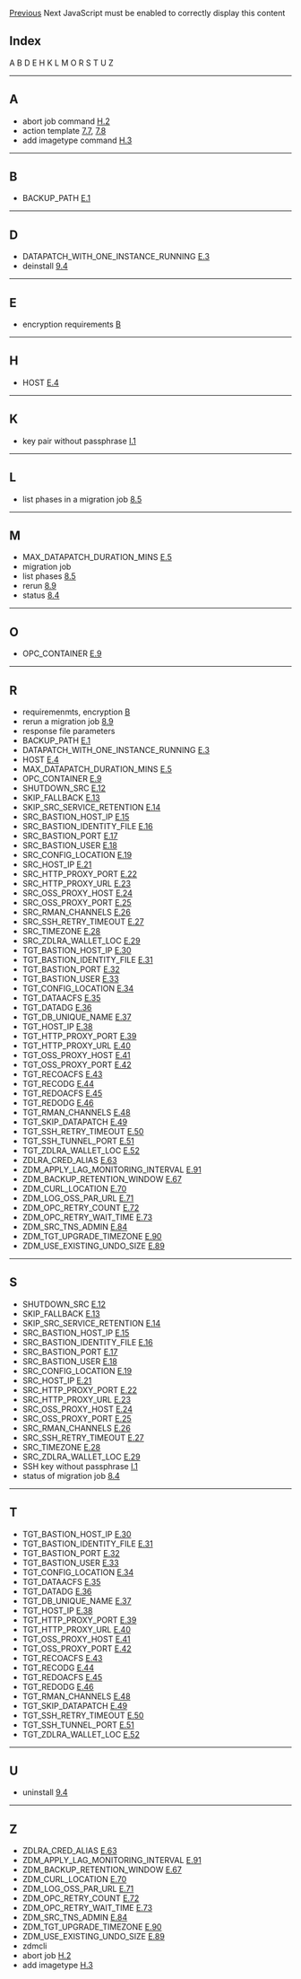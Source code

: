 [Previous](set-ssh-tunnel.md) Next JavaScript must be enabled to correctly display this content 

## Index

A B D E H K L M O R S T U Z

* * *

## A

* abort job command [H.2](zero-downtime-migration-zdmcli-command-reference.md#GUID-A41AE395-56D0-4BA6-8E69-F65A5D38BFED)
* action template [7.7](customizing-migration-job1.md#GUID-AA8C2539-C6EF-4163-B002-2A1D1F8DD6DC), [7.8](customizing-migration-job1.md#GUID-5844AEE1-0AC9-4705-9295-52CA4DFFA26D)
* add imagetype command [H.3](zero-downtime-migration-zdmcli-command-reference.md#GUID-62D4F291-B55B-416C-A5CE-8F73AB29C96E)



* * *

## B

* BACKUP_PATH [E.1](zero-downtime-migration-physical-migration-response-file-parameters-reference.md#GUID-5C919828-772D-4772-AB90-2020BF02A3B5)



* * *

## D

* DATAPATCH_WITH_ONE_INSTANCE_RUNNING [E.3](zero-downtime-migration-physical-migration-response-file-parameters-reference.md#GUID-602FCDEE-6D80-4594-A623-35789D2099C7)
* deinstall [9.4](managing-zero-downtime-migration-service1.md#GUID-6EE7E484-03C6-4C49-9109-C1580C04C3F2)



* * *

## E

* encryption requirements [B](zero-downtime-migration-encryption-requirements.md#GUID-BE79A11D-3F15-4DAC-9B5B-27B691AB1265)



* * *

## H

* HOST [E.4](zero-downtime-migration-physical-migration-response-file-parameters-reference.md#GUID-72FF1002-E495-4C51-A791-FB9E0A359D44)



* * *

## K

* key pair without passphrase [I.1](generate-ssh-keys-passphrase.md#GUID-602216AD-4B59-441B-BA8D-AC7B333038FD)



* * *

## L

* list phases in a migration job [8.5](migrating-with-zero-downtime-migration.md#GUID-1796BE5B-4E18-4792-B088-2B8135EEDF54)



* * *

## M

* MAX_DATAPATCH_DURATION_MINS [E.5](zero-downtime-migration-physical-migration-response-file-parameters-reference.md#GUID-D24E68FB-9C5E-426C-8EBE-5F96D41E402A)
* migration job 
* list phases [8.5](migrating-with-zero-downtime-migration.md#GUID-1796BE5B-4E18-4792-B088-2B8135EEDF54)
* rerun [8.9](migrating-with-zero-downtime-migration.md#GUID-AE11CFF1-651E-4001-B3E4-6F91D44BF0A8)
* status [8.4](migrating-with-zero-downtime-migration.md#GUID-BDA0B981-2552-4EB7-B0AE-D1930DD92B25)



* * *

## O

* OPC_CONTAINER [E.9](zero-downtime-migration-physical-migration-response-file-parameters-reference.md#GUID-4F54BBA6-83C1-4D49-9329-F37D43E68872)



* * *

## R

* requiremenmts, encryption [B](zero-downtime-migration-encryption-requirements.md#GUID-BE79A11D-3F15-4DAC-9B5B-27B691AB1265)
* rerun a migration job [8.9](migrating-with-zero-downtime-migration.md#GUID-AE11CFF1-651E-4001-B3E4-6F91D44BF0A8)
* response file parameters 
* BACKUP_PATH [E.1](zero-downtime-migration-physical-migration-response-file-parameters-reference.md#GUID-5C919828-772D-4772-AB90-2020BF02A3B5)
* DATAPATCH_WITH_ONE_INSTANCE_RUNNING [E.3](zero-downtime-migration-physical-migration-response-file-parameters-reference.md#GUID-602FCDEE-6D80-4594-A623-35789D2099C7)
* HOST [E.4](zero-downtime-migration-physical-migration-response-file-parameters-reference.md#GUID-72FF1002-E495-4C51-A791-FB9E0A359D44)
* MAX_DATAPATCH_DURATION_MINS [E.5](zero-downtime-migration-physical-migration-response-file-parameters-reference.md#GUID-D24E68FB-9C5E-426C-8EBE-5F96D41E402A)
* OPC_CONTAINER [E.9](zero-downtime-migration-physical-migration-response-file-parameters-reference.md#GUID-4F54BBA6-83C1-4D49-9329-F37D43E68872)
* SHUTDOWN_SRC [E.12](zero-downtime-migration-physical-migration-response-file-parameters-reference.md#GUID-A09ACA50-35AF-43C8-A7CA-4E7D830F79A2)
* SKIP_FALLBACK [E.13](zero-downtime-migration-physical-migration-response-file-parameters-reference.md#GUID-0A3A1D21-F7A4-48D3-842A-E3E19946052F)
* SKIP_SRC_SERVICE_RETENTION [E.14](zero-downtime-migration-physical-migration-response-file-parameters-reference.md#GUID-2FF64115-E105-4F4C-A53D-41CAE0900E85)
* SRC_BASTION_HOST_IP [E.15](zero-downtime-migration-physical-migration-response-file-parameters-reference.md#GUID-F7D2494E-2FE9-45D6-B9C9-C19BD4206B9E)
* SRC_BASTION_IDENTITY_FILE [E.16](zero-downtime-migration-physical-migration-response-file-parameters-reference.md#GUID-12BCFBD1-ED5A-4762-B5A3-35F44C3B913B)
* SRC_BASTION_PORT [E.17](zero-downtime-migration-physical-migration-response-file-parameters-reference.md#GUID-9DE077E6-A3A8-4C91-93F6-0DD4ED6D225F)
* SRC_BASTION_USER [E.18](zero-downtime-migration-physical-migration-response-file-parameters-reference.md#GUID-3819F53B-08E7-42EE-88DD-B65CBCAD1604)
* SRC_CONFIG_LOCATION [E.19](zero-downtime-migration-physical-migration-response-file-parameters-reference.md#GUID-D3CB5156-7968-4888-9921-80FB910D1637)
* SRC_HOST_IP [E.21](zero-downtime-migration-physical-migration-response-file-parameters-reference.md#GUID-6D02959B-99FA-44FA-B203-B5BCA71FA973)
* SRC_HTTP_PROXY_PORT [E.22](zero-downtime-migration-physical-migration-response-file-parameters-reference.md#GUID-EA7F4AB4-F244-47B8-8D88-6A64A74ECFEC)
* SRC_HTTP_PROXY_URL [E.23](zero-downtime-migration-physical-migration-response-file-parameters-reference.md#GUID-994E151B-EB00-42DF-8012-ECB7EB8BD909)
* SRC_OSS_PROXY_HOST [E.24](zero-downtime-migration-physical-migration-response-file-parameters-reference.md#GUID-91B32440-26E0-4ABE-B3F2-D8199D66EA06)
* SRC_OSS_PROXY_PORT [E.25](zero-downtime-migration-physical-migration-response-file-parameters-reference.md#GUID-061FEFFA-1A38-4928-AD28-4914CA524444)
* SRC_RMAN_CHANNELS [E.26](zero-downtime-migration-physical-migration-response-file-parameters-reference.md#GUID-F42FBAFE-557C-4A70-9702-4E4E55A6EBD7)
* SRC_SSH_RETRY_TIMEOUT [E.27](zero-downtime-migration-physical-migration-response-file-parameters-reference.md#GUID-330CD510-ACA3-463A-A7E3-13EC124D1B8E)
* SRC_TIMEZONE [E.28](zero-downtime-migration-physical-migration-response-file-parameters-reference.md#GUID-B6C380A9-6466-4AAB-B1AE-A313B3EC7ED4)
* SRC_ZDLRA_WALLET_LOC [E.29](zero-downtime-migration-physical-migration-response-file-parameters-reference.md#GUID-C86F4767-FE1B-4254-81AA-7E788F8394B2)
* TGT_BASTION_HOST_IP [E.30](zero-downtime-migration-physical-migration-response-file-parameters-reference.md#GUID-5962442C-5C81-49CB-A9FF-49349BAC30DE)
* TGT_BASTION_IDENTITY_FILE [E.31](zero-downtime-migration-physical-migration-response-file-parameters-reference.md#GUID-26E25F0E-F42A-4015-9834-78B214D52851)
* TGT_BASTION_PORT [E.32](zero-downtime-migration-physical-migration-response-file-parameters-reference.md#GUID-93DF0C89-AB0B-4D84-8A5C-71A8C24BB437)
* TGT_BASTION_USER [E.33](zero-downtime-migration-physical-migration-response-file-parameters-reference.md#GUID-1DFD95C7-5847-4687-8CA4-641374C4A039)
* TGT_CONFIG_LOCATION [E.34](zero-downtime-migration-physical-migration-response-file-parameters-reference.md#GUID-FAEBF468-344F-4B9F-8AE9-1F1203420CC7)
* TGT_DATAACFS [E.35](zero-downtime-migration-physical-migration-response-file-parameters-reference.md#GUID-07D1DBBC-8022-4694-95D9-F0032A07FB1A)
* TGT_DATADG [E.36](zero-downtime-migration-physical-migration-response-file-parameters-reference.md#GUID-28BFC27C-DEE1-4CEA-9584-3232340521F9)
* TGT_DB_UNIQUE_NAME [E.37](zero-downtime-migration-physical-migration-response-file-parameters-reference.md#GUID-9DC479C3-DA62-411E-9348-731F78FE047A)
* TGT_HOST_IP [E.38](zero-downtime-migration-physical-migration-response-file-parameters-reference.md#GUID-51588119-429B-4BAE-98BC-EF676CEF96B7)
* TGT_HTTP_PROXY_PORT [E.39](zero-downtime-migration-physical-migration-response-file-parameters-reference.md#GUID-98A676BA-75AE-4FAC-B29D-DE49B116033F)
* TGT_HTTP_PROXY_URL [E.40](zero-downtime-migration-physical-migration-response-file-parameters-reference.md#GUID-A2E06923-5688-48CC-A747-9478C7EE6509)
* TGT_OSS_PROXY_HOST [E.41](zero-downtime-migration-physical-migration-response-file-parameters-reference.md#GUID-D515D816-9592-4AA8-9D20-8342C9C6EF86)
* TGT_OSS_PROXY_PORT [E.42](zero-downtime-migration-physical-migration-response-file-parameters-reference.md#GUID-91A2D991-2850-43FA-85BF-5934511F985E)
* TGT_RECOACFS [E.43](zero-downtime-migration-physical-migration-response-file-parameters-reference.md#GUID-A0322406-9023-4D61-997E-8CF43FE1AABA)
* TGT_RECODG [E.44](zero-downtime-migration-physical-migration-response-file-parameters-reference.md#GUID-54723644-1D1F-4604-BC7D-32E3BB1BCEC9)
* TGT_REDOACFS [E.45](zero-downtime-migration-physical-migration-response-file-parameters-reference.md#GUID-64C51AA8-1DCC-4A0C-B3CD-65DE7070E196)
* TGT_REDODG [E.46](zero-downtime-migration-physical-migration-response-file-parameters-reference.md#GUID-6F106CA3-0D91-4808-8C95-788ED7408AF0)
* TGT_RMAN_CHANNELS [E.48](zero-downtime-migration-physical-migration-response-file-parameters-reference.md#GUID-27412866-DFDA-4365-B7AB-9FACD39E02CC)
* TGT_SKIP_DATAPATCH [E.49](zero-downtime-migration-physical-migration-response-file-parameters-reference.md#GUID-5F0DAEFA-9951-4112-8E04-8EFE0EA15A61)
* TGT_SSH_RETRY_TIMEOUT [E.50](zero-downtime-migration-physical-migration-response-file-parameters-reference.md#GUID-311F2629-EDB8-49C6-83E7-53502A6C2849)
* TGT_SSH_TUNNEL_PORT [E.51](zero-downtime-migration-physical-migration-response-file-parameters-reference.md#GUID-2D731844-BA13-4A9A-9C45-DCEC21752774)
* TGT_ZDLRA_WALLET_LOC [E.52](zero-downtime-migration-physical-migration-response-file-parameters-reference.md#GUID-BD860D43-CB21-4B6B-B4C3-58A6D34AF402)
* ZDLRA_CRED_ALIAS [E.63](zero-downtime-migration-physical-migration-response-file-parameters-reference.md#GUID-AD182AF8-6A50-4927-87CD-DF7DDA7D3093)
* ZDM_APPLY_LAG_MONITORING_INTERVAL [E.91](zero-downtime-migration-physical-migration-response-file-parameters-reference.md#GUID-F7C34BFC-5C42-41F7-AFF6-511533C9A284)
* ZDM_BACKUP_RETENTION_WINDOW [E.67](zero-downtime-migration-physical-migration-response-file-parameters-reference.md#GUID-26585E8B-DB5B-41F5-ABB9-C514ECDDBDA6)
* ZDM_CURL_LOCATION [E.70](zero-downtime-migration-physical-migration-response-file-parameters-reference.md#GUID-B94384A4-7287-4905-B8FE-1E9302D8D01C)
* ZDM_LOG_OSS_PAR_URL [E.71](zero-downtime-migration-physical-migration-response-file-parameters-reference.md#GUID-B3E91A10-818B-49A5-930E-B78E5A03FBCC)
* ZDM_OPC_RETRY_COUNT [E.72](zero-downtime-migration-physical-migration-response-file-parameters-reference.md#GUID-03BDF5E4-D71A-466F-8068-8360BC423F8C)
* ZDM_OPC_RETRY_WAIT_TIME [E.73](zero-downtime-migration-physical-migration-response-file-parameters-reference.md#GUID-D1D9FBA2-49A9-4A01-9ED0-B74B9EC1BFE9)
* ZDM_SRC_TNS_ADMIN [E.84](zero-downtime-migration-physical-migration-response-file-parameters-reference.md#GUID-33110D3A-05FB-4777-984A-BF31E04E9B10)
* ZDM_TGT_UPGRADE_TIMEZONE [E.90](zero-downtime-migration-physical-migration-response-file-parameters-reference.md#GUID-A407807B-161B-4A45-A871-193154F95410)
* ZDM_USE_EXISTING_UNDO_SIZE [E.89](zero-downtime-migration-physical-migration-response-file-parameters-reference.md#GUID-9DABFF1F-5E54-49A2-A709-AE8194E2CA1E)



* * *

## S

* SHUTDOWN_SRC [E.12](zero-downtime-migration-physical-migration-response-file-parameters-reference.md#GUID-A09ACA50-35AF-43C8-A7CA-4E7D830F79A2)
* SKIP_FALLBACK [E.13](zero-downtime-migration-physical-migration-response-file-parameters-reference.md#GUID-0A3A1D21-F7A4-48D3-842A-E3E19946052F)
* SKIP_SRC_SERVICE_RETENTION [E.14](zero-downtime-migration-physical-migration-response-file-parameters-reference.md#GUID-2FF64115-E105-4F4C-A53D-41CAE0900E85)
* SRC_BASTION_HOST_IP [E.15](zero-downtime-migration-physical-migration-response-file-parameters-reference.md#GUID-F7D2494E-2FE9-45D6-B9C9-C19BD4206B9E)
* SRC_BASTION_IDENTITY_FILE [E.16](zero-downtime-migration-physical-migration-response-file-parameters-reference.md#GUID-12BCFBD1-ED5A-4762-B5A3-35F44C3B913B)
* SRC_BASTION_PORT [E.17](zero-downtime-migration-physical-migration-response-file-parameters-reference.md#GUID-9DE077E6-A3A8-4C91-93F6-0DD4ED6D225F)
* SRC_BASTION_USER [E.18](zero-downtime-migration-physical-migration-response-file-parameters-reference.md#GUID-3819F53B-08E7-42EE-88DD-B65CBCAD1604)
* SRC_CONFIG_LOCATION [E.19](zero-downtime-migration-physical-migration-response-file-parameters-reference.md#GUID-D3CB5156-7968-4888-9921-80FB910D1637)
* SRC_HOST_IP [E.21](zero-downtime-migration-physical-migration-response-file-parameters-reference.md#GUID-6D02959B-99FA-44FA-B203-B5BCA71FA973)
* SRC_HTTP_PROXY_PORT [E.22](zero-downtime-migration-physical-migration-response-file-parameters-reference.md#GUID-EA7F4AB4-F244-47B8-8D88-6A64A74ECFEC)
* SRC_HTTP_PROXY_URL [E.23](zero-downtime-migration-physical-migration-response-file-parameters-reference.md#GUID-994E151B-EB00-42DF-8012-ECB7EB8BD909)
* SRC_OSS_PROXY_HOST [E.24](zero-downtime-migration-physical-migration-response-file-parameters-reference.md#GUID-91B32440-26E0-4ABE-B3F2-D8199D66EA06)
* SRC_OSS_PROXY_PORT [E.25](zero-downtime-migration-physical-migration-response-file-parameters-reference.md#GUID-061FEFFA-1A38-4928-AD28-4914CA524444)
* SRC_RMAN_CHANNELS [E.26](zero-downtime-migration-physical-migration-response-file-parameters-reference.md#GUID-F42FBAFE-557C-4A70-9702-4E4E55A6EBD7)
* SRC_SSH_RETRY_TIMEOUT [E.27](zero-downtime-migration-physical-migration-response-file-parameters-reference.md#GUID-330CD510-ACA3-463A-A7E3-13EC124D1B8E)
* SRC_TIMEZONE [E.28](zero-downtime-migration-physical-migration-response-file-parameters-reference.md#GUID-B6C380A9-6466-4AAB-B1AE-A313B3EC7ED4)
* SRC_ZDLRA_WALLET_LOC [E.29](zero-downtime-migration-physical-migration-response-file-parameters-reference.md#GUID-C86F4767-FE1B-4254-81AA-7E788F8394B2)
* SSH key without passphrase [I.1](generate-ssh-keys-passphrase.md#GUID-602216AD-4B59-441B-BA8D-AC7B333038FD)
* status of migration job [8.4](migrating-with-zero-downtime-migration.md#GUID-BDA0B981-2552-4EB7-B0AE-D1930DD92B25)



* * *

## T

* TGT_BASTION_HOST_IP [E.30](zero-downtime-migration-physical-migration-response-file-parameters-reference.md#GUID-5962442C-5C81-49CB-A9FF-49349BAC30DE)
* TGT_BASTION_IDENTITY_FILE [E.31](zero-downtime-migration-physical-migration-response-file-parameters-reference.md#GUID-26E25F0E-F42A-4015-9834-78B214D52851)
* TGT_BASTION_PORT [E.32](zero-downtime-migration-physical-migration-response-file-parameters-reference.md#GUID-93DF0C89-AB0B-4D84-8A5C-71A8C24BB437)
* TGT_BASTION_USER [E.33](zero-downtime-migration-physical-migration-response-file-parameters-reference.md#GUID-1DFD95C7-5847-4687-8CA4-641374C4A039)
* TGT_CONFIG_LOCATION [E.34](zero-downtime-migration-physical-migration-response-file-parameters-reference.md#GUID-FAEBF468-344F-4B9F-8AE9-1F1203420CC7)
* TGT_DATAACFS [E.35](zero-downtime-migration-physical-migration-response-file-parameters-reference.md#GUID-07D1DBBC-8022-4694-95D9-F0032A07FB1A)
* TGT_DATADG [E.36](zero-downtime-migration-physical-migration-response-file-parameters-reference.md#GUID-28BFC27C-DEE1-4CEA-9584-3232340521F9)
* TGT_DB_UNIQUE_NAME [E.37](zero-downtime-migration-physical-migration-response-file-parameters-reference.md#GUID-9DC479C3-DA62-411E-9348-731F78FE047A)
* TGT_HOST_IP [E.38](zero-downtime-migration-physical-migration-response-file-parameters-reference.md#GUID-51588119-429B-4BAE-98BC-EF676CEF96B7)
* TGT_HTTP_PROXY_PORT [E.39](zero-downtime-migration-physical-migration-response-file-parameters-reference.md#GUID-98A676BA-75AE-4FAC-B29D-DE49B116033F)
* TGT_HTTP_PROXY_URL [E.40](zero-downtime-migration-physical-migration-response-file-parameters-reference.md#GUID-A2E06923-5688-48CC-A747-9478C7EE6509)
* TGT_OSS_PROXY_HOST [E.41](zero-downtime-migration-physical-migration-response-file-parameters-reference.md#GUID-D515D816-9592-4AA8-9D20-8342C9C6EF86)
* TGT_OSS_PROXY_PORT [E.42](zero-downtime-migration-physical-migration-response-file-parameters-reference.md#GUID-91A2D991-2850-43FA-85BF-5934511F985E)
* TGT_RECOACFS [E.43](zero-downtime-migration-physical-migration-response-file-parameters-reference.md#GUID-A0322406-9023-4D61-997E-8CF43FE1AABA)
* TGT_RECODG [E.44](zero-downtime-migration-physical-migration-response-file-parameters-reference.md#GUID-54723644-1D1F-4604-BC7D-32E3BB1BCEC9)
* TGT_REDOACFS [E.45](zero-downtime-migration-physical-migration-response-file-parameters-reference.md#GUID-64C51AA8-1DCC-4A0C-B3CD-65DE7070E196)
* TGT_REDODG [E.46](zero-downtime-migration-physical-migration-response-file-parameters-reference.md#GUID-6F106CA3-0D91-4808-8C95-788ED7408AF0)
* TGT_RMAN_CHANNELS [E.48](zero-downtime-migration-physical-migration-response-file-parameters-reference.md#GUID-27412866-DFDA-4365-B7AB-9FACD39E02CC)
* TGT_SKIP_DATAPATCH [E.49](zero-downtime-migration-physical-migration-response-file-parameters-reference.md#GUID-5F0DAEFA-9951-4112-8E04-8EFE0EA15A61)
* TGT_SSH_RETRY_TIMEOUT [E.50](zero-downtime-migration-physical-migration-response-file-parameters-reference.md#GUID-311F2629-EDB8-49C6-83E7-53502A6C2849)
* TGT_SSH_TUNNEL_PORT [E.51](zero-downtime-migration-physical-migration-response-file-parameters-reference.md#GUID-2D731844-BA13-4A9A-9C45-DCEC21752774)
* TGT_ZDLRA_WALLET_LOC [E.52](zero-downtime-migration-physical-migration-response-file-parameters-reference.md#GUID-BD860D43-CB21-4B6B-B4C3-58A6D34AF402)



* * *

## U

* uninstall [9.4](managing-zero-downtime-migration-service1.md#GUID-6EE7E484-03C6-4C49-9109-C1580C04C3F2)



* * *

## Z

* ZDLRA_CRED_ALIAS [E.63](zero-downtime-migration-physical-migration-response-file-parameters-reference.md#GUID-AD182AF8-6A50-4927-87CD-DF7DDA7D3093)
* ZDM_APPLY_LAG_MONITORING_INTERVAL [E.91](zero-downtime-migration-physical-migration-response-file-parameters-reference.md#GUID-F7C34BFC-5C42-41F7-AFF6-511533C9A284)
* ZDM_BACKUP_RETENTION_WINDOW [E.67](zero-downtime-migration-physical-migration-response-file-parameters-reference.md#GUID-26585E8B-DB5B-41F5-ABB9-C514ECDDBDA6)
* ZDM_CURL_LOCATION [E.70](zero-downtime-migration-physical-migration-response-file-parameters-reference.md#GUID-B94384A4-7287-4905-B8FE-1E9302D8D01C)
* ZDM_LOG_OSS_PAR_URL [E.71](zero-downtime-migration-physical-migration-response-file-parameters-reference.md#GUID-B3E91A10-818B-49A5-930E-B78E5A03FBCC)
* ZDM_OPC_RETRY_COUNT [E.72](zero-downtime-migration-physical-migration-response-file-parameters-reference.md#GUID-03BDF5E4-D71A-466F-8068-8360BC423F8C)
* ZDM_OPC_RETRY_WAIT_TIME [E.73](zero-downtime-migration-physical-migration-response-file-parameters-reference.md#GUID-D1D9FBA2-49A9-4A01-9ED0-B74B9EC1BFE9)
* ZDM_SRC_TNS_ADMIN [E.84](zero-downtime-migration-physical-migration-response-file-parameters-reference.md#GUID-33110D3A-05FB-4777-984A-BF31E04E9B10)
* ZDM_TGT_UPGRADE_TIMEZONE [E.90](zero-downtime-migration-physical-migration-response-file-parameters-reference.md#GUID-A407807B-161B-4A45-A871-193154F95410)
* ZDM_USE_EXISTING_UNDO_SIZE [E.89](zero-downtime-migration-physical-migration-response-file-parameters-reference.md#GUID-9DABFF1F-5E54-49A2-A709-AE8194E2CA1E)
* zdmcli 
* abort job [H.2](zero-downtime-migration-zdmcli-command-reference.md#GUID-A41AE395-56D0-4BA6-8E69-F65A5D38BFED)
* add imagetype [H.3](zero-downtime-migration-zdmcli-command-reference.md#GUID-62D4F291-B55B-416C-A5CE-8F73AB29C96E)

